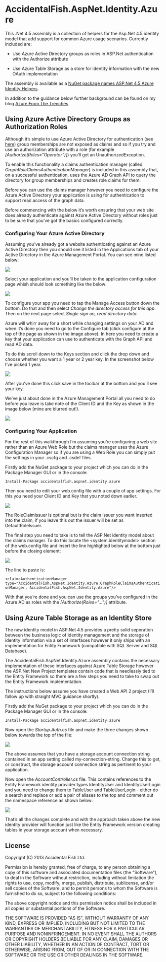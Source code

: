 AccidentalFish.AspNet.Identity.Azure
====================================

This .Net 4.5 assembly is a collection of helpers for the Asp.Net 4.5 identity
model that add support for common Azure usage scenarios. Currently included are:

-   Use Azure Active Directory groups as roles in ASP.Net authentication with
    the Authorize attribute

-   Use Azure Table Storage as a store for identity information with the new
    OAuth implementation

The assembly is available as a [NuGet package names ASP.Net 4.5 Azure Identity
Helpers][1].

[1]: <https://www.nuget.org/packages/accidentalfish.aspnet.identity.azure/>

In addition to the guidance below further background can be found on my blog
[Azure From The Trenches][2].

[2]: <http://www.azurefromthetrenches.com>

Using Azure Active Directory Groups as Authorization Roles
----------------------------------------------------------

Although it’s simple to use Azure Active Directory for authentication (see
[here][3]) group memberships are not exposed as claims and so if you try and use
an authorization attribute with a role (for example
*[Authorize(Roles=“Operator”)]*) you’ll get an UnauthorizedException.

[3]: <http://www.asp.net/visual-studio/overview/2013/creating-web-projects-in-visual-studio#orgauthoptions>

To enable this functionality a claims authentication manager (called
*GraphRoleClaimsAuthenticationManager*) is included in this assembly that, on a
successful authentication, uses the Azure AD Graph API to query the directory
for group memberships and creates role claims for them.

Before you can use the claims manager however you need to configure the Azure
Active Directory your application is using for authentication to support read
access of the graph data.

Before commencing with the below it’s worth ensuring that your web site does
already authenticate against Azure Active Directory without roles just to be
sure that you’ve got the basics configured correctly.

### Configuring Your Azure Active Directory

Assuming you’ve already got a website authenticating against an Azure Active
Directory then you should see it listed in the Applications tab of your Active
Directory in the Azure Management Portal. You can see mine listed below:

![](<http://accidentalfish.blob.core.windows.net/publicimages/adstep1.png>)

Select your application and you’ll be taken to the application configuration
page whish should look something like the below:

![](<http://accidentalfish.blob.core.windows.net/publicimages/adstep2.png>)

To configure your app you need to tap the Manage Access button down the bottom.
Do that and then select *Change the directory access for this app*. Then on the
next page select *Single sign on, read directory data*.

Azure will whirr away for a short while changing settings on your AD and when
it’s done you need to go to the Configure tab (click configure at the top of the
page as shown in the image above). In here you need to create a key that your
application can use to authenticate with the Graph API and read AD data.

To do this scroll down to the Keys section and click the drop down and choose
whether you want a 1 year or 2 year key. In the screenshot below I’ve picked 1
year.

![](<http://accidentalfish.blob.core.windows.net/publicimages/adstep3.png>)

After you’ve done this click save in the toolbar at the bottom and you’ll see
your key.

We’ve just about done in the Azure Management Portal all you need to do before
you leave is take note of the Client ID and the Key as shown in the image below
(mine are blurred out!).

![](<http://accidentalfish.blob.core.windows.net/publicimages/adstep4.png>)

### Configuring Your Application

For the rest of this walkthrough I’m assuming you’re configuring a web site
rather than an Azure Web Role but the claims manager uses the Azure
Configuration Manager so if you are using  a Web Role you can simply put the
settings in your .cscfg and .csdef files.

Firstly add the NuGet package to your project which you can do in the Package
Manager GUI or in the console:

`Install-Package accidentalfish.aspnet.identity.azure`

Then you need to edit your web.config file with a couple of app settings. For
this you need your Client ID and Key that you noted down earlier.

![](<http://accidentalfish.blob.core.windows.net/publicimages/adstep5.png>)

The RoleClaimIssuer is optional but is the claim issuer you want inserted into
the claim, if you leave this out the issuer will be set as DefaultRoleIssuer.

The final step you need to take is to tell the ASP.Net identity model about the
claims manager. To do this locate the <system.identitymodel> section of the
web.config file and insert the line highlighted below at the bottom just before
the closing </identityConfiguration> element:

![](<http://accidentalfish.blob.core.windows.net/publicimages/adstep6.png>)

The line to paste is:

`<claimsAuthenticationManager
type="AccidentalFish.AspNet.Identity.Azure.GraphRoleClaimsAuthenticationManager,
AccidentalFish.AspNet.Identity.Azure"/>`

With that you’re done and you can use the groups you’ve configured in the Azure
AD as roles with the *[Authorize(Roles="...")]* attribute.



Using Azure Table Storage as an Identity Store
----------------------------------------------

The new identity model in ASP.Net 4.5 provides a pretty solid seperation between
the business logic of identity management and the storage of identity
information via a set of interfaces however it only ships with an implementation
for Entity Framework (compatible with SQL Server and SQL Database).

The AccidentalFish.AspNet.Identity.Azure assembly contains the necessary
implementation of these interfaces against Azure Table Storage however the
ASP.Net New Project templates contain code that is needlessly tied to the Entity
Framework so there are a few steps you need to take to swap out the Entity
Framework implementation.

The instructions below assume you have created a Web API 2 project (I’ll follow
up with straight MVC guidance shortly).

Firstly add the NuGet package to your project which you can do in the Package
Manager GUI or in the console:

`Install-Package accidentalfish.aspnet.identity.azure`

Now open the *Startup.Auth.cs* file and make the three changes shown below
towards the top of the file:

![](<http://accidentalfish.blob.core.windows.net/publicimages/tableauth1.png>)

The above assumes that you have a storage account connection string contained in
an app setting called my-connection-string. Change this to get, or construct,
the storage account connection string as pertinent to your application.

Now open the *AccountController.cs* file. This contains references to the Entity
Framework identity provider types IdentityUser and IdentityUserLogin and you
need to change them to TableUser and TableUserLogin - either do a search and
replace or add a pair of aliases to the top and comment out the namespace
reference as shown below:

![](<http://accidentalfish.blob.core.windows.net/publicimages/tableauth2.png>)

That’s all the changes complete and with the approach taken above the new
identity provider will function just like the Entity Framework version creating
tables in your storage account when necessary.



License
-------

Copyright (C) 2013 Accidental Fish Ltd.

Permission is hereby granted, free of charge, to any person obtaining a copy of
this software and associated documentation files (the "Software"), to deal in
the Software without restriction, including without limitation the rights to
use, copy, modify, merge, publish, distribute, sublicense, and/or sell copies of
the Software, and to permit persons to whom the Software is furnished to do so,
subject to the following conditions:

The above copyright notice and this permission notice shall be included in all
copies or substantial portions of the Software.

THE SOFTWARE IS PROVIDED "AS IS", WITHOUT WARRANTY OF ANY KIND, EXPRESS OR
IMPLIED, INCLUDING BUT NOT LIMITED TO THE WARRANTIES OF MERCHANTABILITY, FITNESS
FOR A PARTICULAR PURPOSE AND NONINFRINGEMENT. IN NO EVENT SHALL THE AUTHORS OR
COPYRIGHT HOLDERS BE LIABLE FOR ANY CLAIM, DAMAGES OR OTHER LIABILITY, WHETHER
IN AN ACTION OF CONTRACT, TORT OR OTHERWISE, ARISING FROM, OUT OF OR IN
CONNECTION WITH THE SOFTWARE OR THE USE OR OTHER DEALINGS IN THE SOFTWARE.
